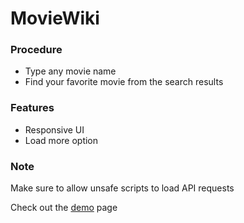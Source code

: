 # MovieWiki 

### Procedure
+ Type any movie name
+ Find your favorite movie from the search results

### Features
+ Responsive UI 
+ Load more option

### Note
Make sure to allow unsafe scripts to load API requests

Check out the [demo](https://narasimhan26.github.io/MovieWiki/) page
